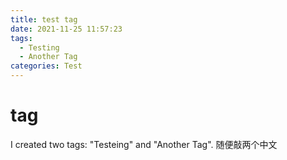 ```yaml
---
title: test tag
date: 2021-11-25 11:57:23
tags:
  - Testing
  - Another Tag
categories: Test
---
```

  # tag
I created two tags: "Testeing" and "Another Tag". 随便敲两个中文
